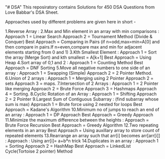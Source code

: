 "# DSA" 
This reposiratory contains Solutions for 450 DSA Questions from Love Babbar's DSA Sheet.

Approaches used by different problems are given here in short -

1.Reverse Array : 
2.Max and Min element in an array with min comparisons : 
  	Approach 1 = Linear Search 
  	Approach 2 = Tournament Method (Divide & Conquer)
  	Best Approach = Comparing in Pairs (if n=odd,max=min=A[0] and then compare in pairs.If n=even,compare max and min 			for adjacent elements starting from 0 and 1)
3.Kth Smallest Element :
  	Approach 1 = Sort the array (Merge Sort) and kth smallest = A[k+1]
  	Best Approach = Using Heap
4.Sort array of 0,1 and 2 :
  	Approach 1 = Counting Method
  	Best Approach = DNF Sorting
5.Move all negative numbers to one side of an array : 
  	Approach 1 = Swapping (Simple)
	Approach 2 = 2 Pointer Method.
6.Union of 2 arrays :
	Approach 1 = Merging using 2 Pointer 
	Approach 2 = sets 
	Approach 3 = maps.
7.Intersection of 2 Arrays :
	Approach 1 = 2 Pointer like merging
	Approach 2 = Brute Force 
	Approach 3 = Hashmaps
	Approach 4 = Sorting.
8.Cyclic Rotation of an Array :
	Approach 1 = Shifting 
	Approach 2 = 2 Pointer 
9.Largest Sum of Contiguous Subarray : (find subarray whose sum is max)
	Approach 1 = Brute force using 2 nested for loops
	Best Approach = Kadane's Algorithm
10.Minimum no of jumps to reach an end of an array :
	Approach 1 = DP Approach
	Best Approach = Greedy Approach
11.Minimize the maximum difference between the heights :
	Approach = Brute Force Recursion
	Best Approach = Greedy Algorithm
12.Two repeating elements in an array
	Best Approach = Using auxillary array to store count of repeated elements
13.Rearrange an array such that arr[i] becomes arr[arr[i]] :
	Approach : Using arr[i]= a+b*n trick
14.Duplicates in an array :
	Approach 1 = Sorting 
	Approach 2 = HashMap
	Best Approach = LinkedList Cycle(Tortoise 2 pointer) Method 

  